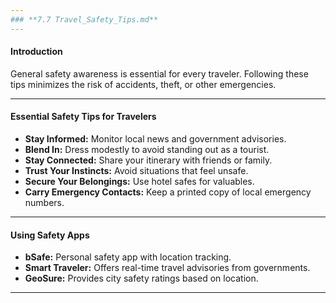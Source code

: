 ```yaml
---
### **7.7 Travel_Safety_Tips.md**
---
```


#### **Introduction**

General safety awareness is essential for every traveler. Following these tips minimizes the risk of accidents, theft, or other emergencies.

---

#### **Essential Safety Tips for Travelers**

- **Stay Informed:** Monitor local news and government advisories.
- **Blend In:** Dress modestly to avoid standing out as a tourist.
- **Stay Connected:** Share your itinerary with friends or family.
- **Trust Your Instincts:** Avoid situations that feel unsafe.
- **Secure Your Belongings:** Use hotel safes for valuables.
- **Carry Emergency Contacts:** Keep a printed copy of local emergency numbers.

---

#### **Using Safety Apps**

- **bSafe:** Personal safety app with location tracking.
- **Smart Traveler:** Offers real-time travel advisories from governments.
- **GeoSure:** Provides city safety ratings based on location.

---
